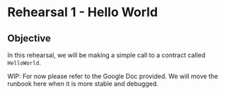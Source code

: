 # Rehearsal 1 - Hello World

## Objective

In this rehearsal, we will be making a simple call to a contract called `HelloWorld`.

WIP: For now please refer to the Google Doc provided. We will move the runbook here when it is more stable and debugged.
